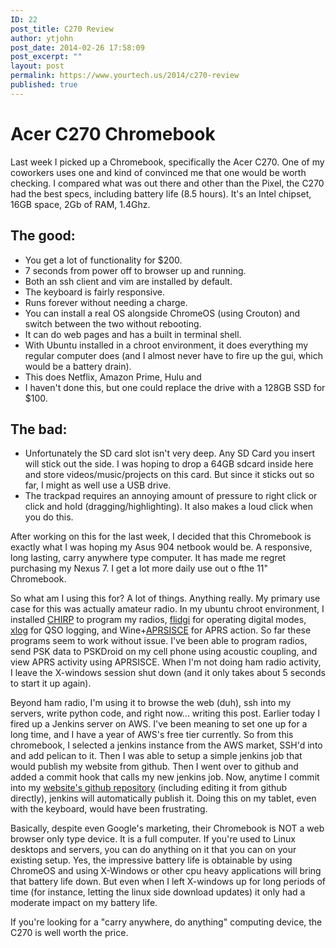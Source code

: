 ```yaml
---
ID: 22
post_title: C270 Review
author: ytjohn
post_date: 2014-02-26 17:58:09
post_excerpt: ""
layout: post
permalink: https://www.yourtech.us/2014/c270-review
published: true
---
```

# Acer C270 Chromebook

Last week I picked up a Chromebook, specifically the Acer C270. One of my coworkers uses one and kind of convinced me that one would be worth checking. I compared what was out there and other than the Pixel, the C270 had the best specs, including battery life (8.5 hours). It's an Intel chipset, 16GB space, 2Gb of RAM, 1.4Ghz.

## The good:

 - You get a lot of functionality for $200.
 - 7 seconds from power off to browser up and running.
 - Both an ssh client and vim are installed by default.
 - The keyboard is fairly responsive.
 - Runs forever without needing a charge.
 - You can install a real OS alongside ChromeOS (using Crouton) and switch between the two without rebooting.
 - It can do web pages and has a built in terminal shell.
 - With Ubuntu installed in a chroot environment, it does everything my regular computer does (and I almost never have to fire up the gui, which would be a battery drain).
 - This does Netflix, Amazon Prime, Hulu and 
 - I haven't done this, but one could replace the drive with a 128GB SSD for $100. 
 
## The bad:

 - Unfortunately the SD card slot isn't very deep. Any SD Card you insert will stick out the side. I was hoping to drop a 64GB sdcard inside here and store videos/music/projects on this card. But since it sticks out so far, I might as well use a USB drive.
 - The trackpad requires an annoying amount of pressure to right click or click and hold (dragging/highlighting). It also makes a loud click when you do this. 

After working on this for the last week, I decided that this Chromebook is exactly what I was hoping my Asus 904 netbook would be. A responsive, long lasting, carry anywhere type computer. It has made me regret purchasing my Nexus 7. I get a lot more daily use out o fthe 11" Chromebook.

So what am I using this for? A lot of things. Anything really. My primary use case for this was actually amateur radio. In my ubuntu chroot environment, I installed [CHIRP](http://chirp.danplanet.com/) to program my radios, [flidgi](http://www.w1hkj.com/Fldigi.html) for operating digital modes, [xlog](http://xlog.nongnu.org/) for QSO logging, and Wine+[APRSISCE](aprsisce.wikidot.com) for APRS action. So far these programs seem to work without issue. I've been able to program radios, send PSK data to PSKDroid on my cell phone using acoustic coupling, and view APRS activity using APRSISCE. When I'm not doing ham radio activity, I leave the X-windows session shut down (and it only takes about 5 seconds to start it up again).

Beyond ham radio, I'm using it to browse the web (duh), ssh into my servers, write python code, and right now... writing this post. Earlier today I fired up a Jenkins server on AWS. I've been meaning to set one up for a long time, and I have a year of AWS's free tier currently. So from this chromebook, I selected a jenkins instance from the AWS market, SSH'd into and add pelican to it. Then I was able to setup a simple jenkins job that would publish my website from github. Then I went over to github and added a commit hook that calls my new jenkins job. Now, anytime I commit into my [website's github repository](https://github.com/ytjohn/ytwebsite/) (including editing it from github directly), jenkins will automatically publish it. Doing this on my tablet, even with the keyboard, would have been frustrating. 

Basically, despite even Google's marketing, their Chromebook is NOT a web browser only type device. It is a full computer. If you're used to Linux desktops and servers, you can do anything on it that you can on your existing setup. Yes, the impressive battery life is obtainable by using ChromeOS and using X-Windows or other cpu heavy applications will bring that battery life down. But even when I left X-windows up for long periods of time (for instance, letting the linux side download updates) it only had a moderate impact on my battery life.

If you're looking for a "carry anywhere, do anything" computing device, the C270 is well worth the price.